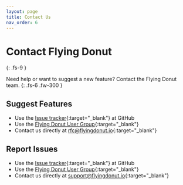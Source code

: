 ```yaml
---
layout: page
title: Contact Us
nav_order: 6
---
```


# Contact Flying Donut
{: .fs-9 }

Need help or want to suggest a new feature? Contact the Flying Donut team.
{: .fs-6 .fw-300 }

## Suggest Features

- Use the [Issue tracker](https://github.com/flying-donut/flying-donut-operations/issues){:target="_blank"} at GitHub
- Use the [Flying Donut User Group](https://groups.google.com/forum/?hl=en&fromgroups#!forum/flying-donut-user){:target="_blank"}
- Contact us directly at [rfc@flyingdonut.io](mailto:rfc@flyingdonut.io){:target="_blank"}

## Report Issues

- Use the [Issue tracker](https://github.com/flying-donut/flying-donut-operations/issues){:target="_blank"} at GitHub
- Use the [Flying Donut User Group](https://groups.google.com/forum/?hl=en&fromgroups#!forum/flying-donut-user){:target="_blank"}
- Contact us directly at [support@flyingdonut.io](mailto:support@flyingdonut.io){:target="_blank"}

